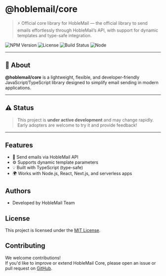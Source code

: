
# @hoblemail/core

> ⚡ Official core library for HobleMail — the official library to send emails effortlessly through HobleMail’s API, 
with support for dynamic templates and type-safe integration.


![NPM Version](https://img.shields.io/npm/v/@hoblemail/core?color=blue)
![License](https://img.shields.io/github/license/quocbahuynh/hoblemail-core)
![Build Status](https://img.shields.io/badge/status-development-yellow)
![Node](https://img.shields.io/node/v/@hoblemail/core)

---

## 🚀 About

**@hoblemail/core** is a lightweight, flexible, and developer-friendly JavaScript/TypeScript library designed to simplify email sending in modern applications.

---

## ⚠️ Status

> This project is **under active development** and may change rapidly.  
> Early adopters are welcome to try it and provide feedback!

---



## Features

- 📧 Send emails via HobleMail API
- ⚙️ Supports dynamic template parameters
- 💡 Built with TypeScript (type-safe)
- 🌍 Works with Node.js, React, Next.js, and serverless apps


## Authors

- Developed by HobleMail Team

## License

This project is licensed under the [MIT License](./LICENSE).

## Contributing

We welcome contributions!  
If you'd like to improve or extend HobleMail Core, please open an issue or pull request on [GitHub](https://github.com/quocbahuynh/hoblemail-core).


